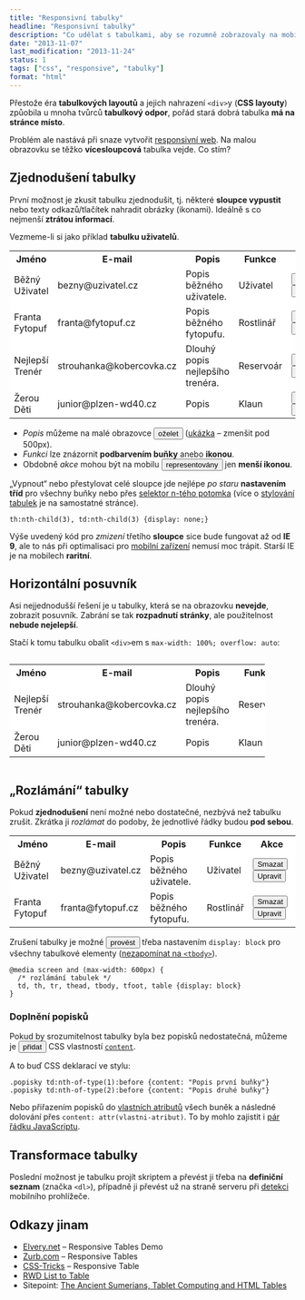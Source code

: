 ```yaml
---
title: "Responsivní tabulky"
headline: "Responsivní tabulky"
description: "Co udělat s tabulkami, aby se rozumně zobrazovaly na mobilech/tabletech."
date: "2013-11-07"
last_modification: "2013-11-24"
status: 1
tags: ["css", "responsive", "tabulky"]
format: "html"
---
```


<!--
<style>
  /* reset rozlamování tabulek */
  table {display: table}
  td, th {display: table-cell}
  tr {display: table-row}
  thead {display: table-header-group}
  tbody {display: table-row-group}
  tfooter {display: table-footer-group}
</style>-->

<p>Přestože éra <b>tabulkových layoutů</b> a jejich nahrazení <code>&lt;div></code>y (<b>CSS layouty</b>) způobila u mnoha tvůrců <b>tabulkový odpor</b>, pořád stará dobrá tabulka <b>má na stránce místo</b>.</p>

<p>Problém ale nastává při snaze vytvořit <a href="/mobilni-web">responsivní web</a>. Na malou obrazovku se těžko <b>vícesloupcová</b> tabulka vejde. Co stím?</p>

<h2 id="zjednoduseni">Zjednodušení tabulky</h2>
<p>První možnost je zkusit tabulku zjednodušit, tj. některé <b>sloupce vypustit</b> nebo texty odkazů/tlačítek nahradit obrázky (ikonami). Ideálně s co nejmenší <b>ztrátou informací</b>.</p>

<p>Vezmeme-li si jako příklad <b>tabulku uživatelů</b>.</p>

<div class="live">
  <style>
    .vypnout-popis th:nth-child(3), .vypnout-popis td:nth-child(3) {display: none;}
    .zjednodusit td:nth-child(5) .ico {display: inline-block;}
    .ico, .zjednodusit td:nth-child(5) .txt {display: none;}
  </style>
  <table style="background: #fff" id="zjednodusit">
    <tr>
      <th>Jméno</th><th>E-mail</th><th>Popis</th><th>Funkce</th><th>Akce</th>
    </tr>
    <tr>
      <td>Běžný Uživatel</td>
      <td>bezny@uzivatel.cz</td>
      <td>Popis běžného uživatele.</td>
      <td>Uživatel</td>    
      <td><button><span class="ico">×</span><span class="txt">Smazat</span></button><button><span class="ico">E</span><span class="txt">Upravit</span></button></td>
    </tr>
    <tr>
      <td>Franta Fytopuf</td>
      <td>franta@fytopuf.cz</td>
      <td>Popis běžného fytopufu.</td>
      <td>Rostlinář</td>
      <td><button><span class="ico">×</span><span class="txt">Smazat</span></button><button><span class="ico">E</span><span class="txt">Upravit</span></button></td>
    </tr>  
    <tr>
      <td>Nejlepší Trenér</td>
      <td>strouhanka@kobercovka.cz</td>
      <td>Dlouhý popis nejlepšího trenéra.</td>
      <td>Reservoár</td>    
      <td><button><span class="ico">×</span><span class="txt">Smazat</span></button><button><span class="ico">E</span><span class="txt">Upravit</span></button></td>
    </tr>  
    <tr>
      <td>Žerou Děti</td>
      <td>junior@plzen-wd40.cz</td>
      <td>Popis</td>
      <td>Klaun</td>
      <td><button><span class="ico">×</span><span class="txt">Smazat</span></button><button><span class="ico">E</span><span class="txt">Upravit</span></button></td>
    </tr>  
  </table>  
</div>
<script>
  var zjednodusit = document.getElementById("zjednodusit");
</script>

<ul>
  <li><i>Popis</i> můžeme na malé obrazovce <button onclick="toggle(zjednodusit, 'vypnout-popis')">oželet</button> (<a href="https://kod.djpw.cz/dis-">ukázka</a> – zmenšit pod 500px).</li>
  <li><i>Funkci</i> lze znázornit <b>podbarvením buňky</b> anebo <b>ikonou</b>.</li>
  <li>Obdobně <i>akce</i> mohou být na mobilu <button onclick="toggle(zjednodusit, 'zjednodusit')">representovány</button> jen <b>menší ikonou</b>.</li>
</ul>

<p>„Vypnout“ nebo přestylovat celé sloupce jde nejlépe <i>po staru</i> <b>nastavením tříd</b> pro všechny buňky nebo přes <a href="/css-selektory#n-ty-potomek">selektor n-tého potomka</a> (více o <a href="/stylovani-tabulky">stylování tabulek</a> je na samostatné stránce).</p>

<pre><code>th:nth-child(3), td:nth-child(3) {display: none;}</code></pre>

<p>Výše uvedený kód pro <i>zmizení</i> třetího <b>sloupce</b> sice bude fungovat až od <b>IE 9</b>, ale to nás při optimalisaci pro <a href="/prohlizece#mobily">mobilní zařízení</a> nemusí moc trápit. Starší IE je na mobilech <b>raritní</b>.</p>

<h2 id="posuvnik">Horizontální posuvník</h2>
<p>Asi nejjednodušší řešení je u tabulky, která se na obrazovku <b>nevejde</b>, zobrazit posuvník. Zabrání se tak <b>rozpadnutí stránky</b>, ale použitelnost <b>nebude nejelepší</b>.</p>

<p>Stačí k tomu tabulku obalit <code>&lt;div></code>em s <code>max-width: 100%; overflow: auto</code>:</p>

<div style="max-width: 450px">
  <div class="live no-source" style="max-width: 100%; overflow: auto;">
    <table style="background: #fff;">
      <tr>
        <th>Jméno</th><th>E-mail</th><th>Popis</th><th>Funkce</th><th>Akce</th>
      </tr> 
      <tr>
        <td>Nejlepší Trenér</td>
        <td>strouhanka@kobercovka.cz</td>
        <td>Dlouhý popis nejlepšího trenéra.</td>
        <td>Reservoár</td>    
        <td><button><span class="ico">×</span><span class="txt">Smazat</span></button><button><span class="ico">E</span><span class="txt">Upravit</span></button></td>
      </tr>  
      <tr>
        <td>Žerou Děti</td>
        <td>junior@plzen-wd40.cz</td>
        <td>Popis</td>
        <td>Klaun</td>
        <td><button><span class="ico">×</span><span class="txt">Smazat</span></button><button><span class="ico">E</span><span class="txt">Upravit</span></button></td>
      </tr>  
    </table>  
  </div>
</div>

<h2 id="rozlamani">„Rozlámání“ tabulky</h2>
<p>Pokud <b>zjednodušení</b> není možné nebo dostatečné, nezbývá než tabulku zrušit. Zkrátka ji <i>rozlámat</i> do podoby, že jednotlivé řádky budou <b>pod sebou</b>.</p>

<div class="live">
  <style>
    .rozlamat th {display: none;}
    .rozlamat td, .rozlamat tr, .rozlamat thead, .rozlamat tbody, table.rozlamat {display: block;}
    
    .popisky td:before {position: absolute; left: 5px; top: 0; width: 40%;}
    .popisky td {position: relative; padding-left: 50%}
    
    .popisky td:nth-of-type(1):before {content: "Jméno"}
	.popisky td:nth-of-type(2):before {content: "E-mail"}
	.popisky td:nth-of-type(3):before {content: "Popis"}
	.popisky td:nth-of-type(4):before {content: "Funkce"}
	.popisky td:nth-of-type(5):before {content: "Akce"}
  </style>
  <table style="background: #fff;" id="rozlamat">
    <tr>
      <th>Jméno</th><th>E-mail</th><th>Popis</th><th>Funkce</th><th>Akce</th>
    </tr>
    <tr>
      <td>Běžný Uživatel</td>
      <td>bezny@uzivatel.cz</td>
      <td>Popis běžného uživatele.</td>
      <td>Uživatel</td>    
      <td><button><span class="ico">×</span><span class="txt">Smazat</span></button><button><span class="ico">E</span><span class="txt">Upravit</span></button></td>
    </tr>
    <tr>
      <td>Franta Fytopuf</td>
      <td>franta@fytopuf.cz</td>
      <td>Popis běžného fytopufu.</td>
      <td>Rostlinář</td>
      <td><button><span class="ico">×</span><span class="txt">Smazat</span></button><button><span class="ico">E</span><span class="txt">Upravit</span></button></td>
    </tr>   
  </table>  
</div>
<script>
  var rozlamat = document.getElementById("rozlamat");
</script>

<p>Zrušení tabulky je možné <button onclick="toggle(rozlamat, 'rozlamat')">provést</button> třeba nastavením <code>display: block</code> pro všechny tabulkové elementy (<a href="/html-znacky#volitelne">nezapomínat na <code>&lt;tbody></code></a>).</p>

<pre><code>@media screen and (max-width: 600px) {
  /* rozlámání tabulek */
  td, th, tr, thead, tbody, tfoot, table {display: block} 
}</code></pre>

<h3 id="popisky">Doplnění popisků</h3>
<p>Pokud by srozumitelnost tabulky byla bez popisků nedostatečná, můžeme je <button onclick="toggle(rozlamat, 'popisky')">přidat</button> CSS vlastností <a href="/content-attr"><code>content</code></a>.</p>

<p>A to buď CSS deklarací ve stylu:</p>
<pre><code>.popisky td:nth-of-type(1):before {content: "Popis první buňky"}
.popisky td:nth-of-type(2):before {content: "Popis druhé buňky"}</code></pre>

<p>Nebo přiřazením popisků do <a href="/vlastni-html-znacky">vlastních atributů</a> všech buněk a následné dolování přes <code>content: attr(vlastni-atribut)</code>. To by mohlo zajistit i <a href="https://kod.djpw.cz/lts">pár řádku JavaScriptu</a>.</p>

<h2 id="transformace">Transformace tabulky</h2>
<p>Poslední možnost je tabulku projít skriptem a převést ji třeba na <b>definiční seznam</b> (značka <code>&lt;dl></code>), případně ji převést už na straně serveru při <a href="/mobilni-web#detekce">detekci</a> mobilního prohlížeče.</p>

<h2 id="odkazy">Odkazy jinam</h2>
<ul>
  <li><a href="http://elvery.net/demo/responsive-tables/">Elvery.net</a> – Responsive Tables Demo</li>
  <li><a href="http://zurb.com/playground/playground/responsive-tables/index.html">Zurb.com</a> – Responsive Tables</li>
  <li><a href="http://css-tricks.com/examples/ResponsiveTables/responsive.php">CSS-Tricks</a> – Responsive Table</li>
  <li><a href="http://codepen.io/geoffyuen/pen/FCBEg">RWD List to Table</a></li>
  
  <li>Sitepoint: <a href="http://www.sitepoint.com/ancient-sumerians-knew-html-tables/">The Ancient Sumerians, Tablet Computing and HTML Tables</a></li>
</ul>